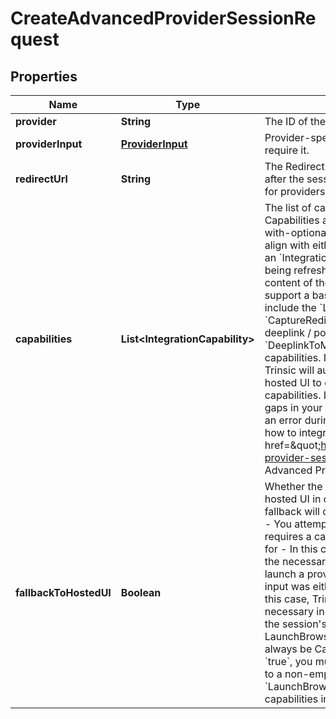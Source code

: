 

# CreateAdvancedProviderSessionRequest


## Properties

| Name | Type | Description | Notes |
|------------ | ------------- | ------------- | -------------|
|**provider** | **String** | The ID of the provider to launch |  |
|**providerInput** | [**ProviderInput**](ProviderInput.md) | Provider-specific input for those providers which require it. |  [optional] |
|**redirectUrl** | **String** | The Redirect URL to which the user should be sent after the session is complete.              This field is required for providers which employ a redirect-based flow. |  [optional] |
|**capabilities** | **List&lt;IntegrationCapability&gt;** | The list of capabilities your integration supports. Capabilities are the core of Trinsic&#39;s whitelabel-with-optional-fallback offering.              Most capabilities align with either an &#x60;IntegrationLaunchMethod&#x60; or an &#x60;IntegrationCollectionMethod&#x60;. The exception being refresh content to support updating the content of the launch method.              For example, to support a basic redirect-based flow, you must include the &#x60;LaunchRedirect&#x60; and &#x60;CaptureRedirect&#x60; capabilities. To support a mobile deeplink / polling flow, you must include the &#x60;DeeplinkToMobile&#x60; and &#x60;PollForResults&#x60; capabilities.              If &#x60;FallbackToHostedUi&#x60; is &#x60;true&#x60;, Trinsic will automatically fall back to a Trinsic-hosted UI to cover any gaps in your integration&#39;s capabilities. If &#x60;FallbackToHostedUi&#x60; is &#x60;false&#x60;, gaps in your integration&#39;s capabilities will result in an error during Session creation.              Read more on how to integrate at &lt;a href&#x3D;\&quot;https://docs.trinsic.id/docs/advanced-provider-sessions\&quot;&gt;the guide on Advanced Provider Sessions&lt;/a&gt; |  |
|**fallbackToHostedUI** | **Boolean** | Whether the session should fall back to a Trinsic-hosted UI in certain instances.              Specifically, fallback will occur if any of the following are true: - You attempted to launch a provider which requires a capability you did not express support for     - In this case, Trinsic&#39;s hosted UI will perform the necessary capability - You attempted to launch a provider which requires input, and the input was either not provided or incomplete     - In this case, Trinsic&#39;s hosted UI will collect the necessary input from the user              If fallback occurs, the session&#39;s NextStep will always be LaunchBrowser, and the CollectionMethod will always be CaptureRedirect.              If this field is set to &#x60;true&#x60;, you must also: 1. Set the &#x60;RedirectUrl&#x60; field to a non-empty value 2. Include the &#x60;LaunchBrowser&#x60; and &#x60;CaptureRedirect&#x60; capabilities in the &#x60;Capabilities&#x60; field |  [optional] |



